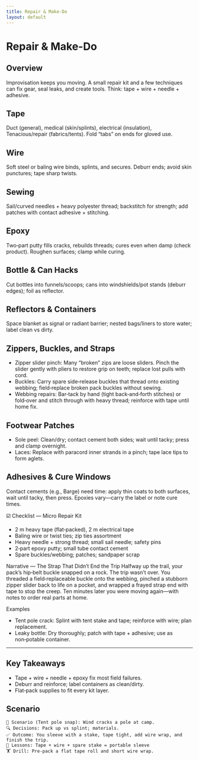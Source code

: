 ```yaml
---
title: Repair & Make-Do
layout: default
---
```


# Repair & Make-Do

## Overview
Improvisation keeps you moving. A small repair kit and a few techniques can fix gear, seal leaks, and create tools. Think: tape + wire + needle + adhesive.

## Tape
Duct (general), medical (skin/splints), electrical (insulation), Tenacious/repair (fabrics/tents). Fold “tabs” on ends for gloved use.

## Wire
Soft steel or baling wire binds, splints, and secures. Deburr ends; avoid skin punctures; tape sharp twists.

## Sewing
Sail/curved needles + heavy polyester thread; backstitch for strength; add patches with contact adhesive + stitching.

## Epoxy
Two‑part putty fills cracks, rebuilds threads; cures even when damp (check product). Roughen surfaces; clamp while curing.

## Bottle & Can Hacks
Cut bottles into funnels/scoops; cans into windshields/pot stands (deburr edges); foil as reflector.

## Reflectors & Containers
Space blanket as signal or radiant barrier; nested bags/liners to store water; label clean vs dirty.

## Zippers, Buckles, and Straps
- Zipper slider pinch: Many “broken” zips are loose sliders. Pinch the slider gently with pliers to restore grip on teeth; replace lost pulls with cord.
- Buckles: Carry spare side‑release buckles that thread onto existing webbing; field‑replace broken pack buckles without sewing.
- Webbing repairs: Bar‑tack by hand (tight back‑and‑forth stitches) or fold‑over and stitch through with heavy thread; reinforce with tape until home fix.

## Footwear Patches
- Sole peel: Clean/dry; contact cement both sides; wait until tacky; press and clamp overnight.
- Laces: Replace with paracord inner strands in a pinch; tape lace tips to form aglets.

## Adhesives & Cure Windows
Contact cements (e.g., Barge) need time: apply thin coats to both surfaces, wait until tacky, then press. Epoxies vary—carry the label or note cure times.

☑️ Checklist — Micro Repair Kit
- 2 m heavy tape (flat‑packed), 2 m electrical tape
- Baling wire or twist ties; zip ties assortment
- Heavy needle + strong thread; small sail needle; safety pins
- 2‑part epoxy putty; small tube contact cement
- Spare buckles/webbing; patches; sandpaper scrap

Narrative — The Strap That Didn’t End the Trip
Halfway up the trail, your pack’s hip‑belt buckle snapped on a rock. The trip wasn’t over. You threaded a field‑replaceable buckle onto the webbing, pinched a stubborn zipper slider back to life on a pocket, and wrapped a frayed strap end with tape to stop the creep. Ten minutes later you were moving again—with notes to order real parts at home.

Examples
- Tent pole crack: Splint with tent stake and tape; reinforce with wire; plan replacement.
- Leaky bottle: Dry thoroughly; patch with tape + adhesive; use as non‑potable container.

---

## Key Takeaways
- Tape + wire + needle + epoxy fix most field failures.
- Deburr and reinforce; label containers as clean/dirty.
- Flat‑pack supplies to fit every kit layer.

## Scenario

```
🧭 Scenario (Tent pole snap): Wind cracks a pole at camp.
🔍 Decisions: Pack up vs splint; materials.
✅ Outcome: You sleeve with a stake, tape tight, add wire wrap, and finish the trip.
🧠 Lessons: Tape + wire + spare stake = portable sleeve
🏋️ Drill: Pre‑pack a flat tape roll and short wire wrap.
```
